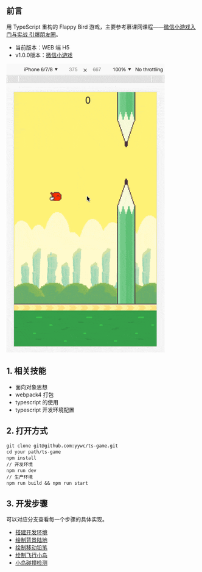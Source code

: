 ## 前言

用 TypeScript 重构的 Flappy Bird 游戏，主要参考慕课网课程——[微信小游戏入门与实战 引爆朋友圈](https://coding.imooc.com/class/183.html)。

+ 当前版本：WEB 端 H5
+ v1.0.0版本：[微信小游戏](https://github.com/yywc/ts-game/tree/v1.0.0)

![flappy bird](https://github.com/yywc/ts-game/blob/master/doc/flappy-bird.gif)

## 1. 相关技能

+ 面向对象思想
+ webpack4 打包
+ typescript 的使用
+ typescript 开发环境配置

## 2. 打开方式

```shell
git clone git@github.com:yywc/ts-game.git
cd your path/ts-game
npm install
// 开发环境
npm run dev
// 生产环境
npm run build && npm run start
```

## 3. 开发步骤

可以对应分支查看每一个步骤的具体实现。

+ [搭建开发环境](https://github.com/yywc/ts-game/blob/step-1/README.md)
+ [绘制背景陆地](https://github.com/yywc/ts-game/blob/step-2/README.md)
+ [绘制移动铅笔](https://github.com/yywc/ts-game/blob/step-3/README.md)
+ [绘制飞行小鸟](https://github.com/yywc/ts-game/blob/step-4/README.md)
+ [小鸟碰撞检测](https://github.com/yywc/ts-game/blob/step-5/README.md)
